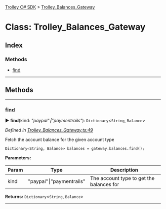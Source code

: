 [Trolley C# SDK](../README.md) > [Trolley_Balances_Gateway](../classes/Trolley_Balances_Gateway.md)



# Class: Trolley_Balances_Gateway

## Index

### Methods

* [find](Trolley_Balances_Gateway.md#find)



---


## Methods

___

<a id="find"></a>

###  find

► **find**(kind: *"paypal"⎮"paymentrails"*): `Dictionary`<`String`, `Balance`>



*Defined in [Trolley_Balances_Gateway.ts:49](https://github.com/Trolley/dotnet-sdk/tree/master/trolley/Trolley_Balances_Gateway.cs#L49)*



Fetch the account balance for the given account type

    Dictionary<String, Balance> balances = gateway.balances.find();


**Parameters:**

| Param | Type | Description |
| ------ | ------ | ------ |
| kind | "paypal"⎮"paymentrails"   |  The account type to get the balances for |





**Returns:**  `Dictionary`<`String`, `Balance`>





___


